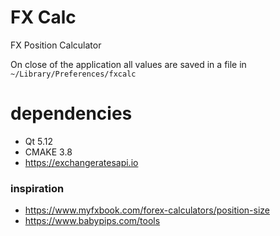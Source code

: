 # FX Calc
FX Position Calculator

On close of the application all values are saved in a file in `~/Library/Preferences/fxcalc`

# dependencies
- Qt 5.12
- CMAKE 3.8
- https://exchangeratesapi.io

### inspiration 
- https://www.myfxbook.com/forex-calculators/position-size
- https://www.babypips.com/tools
